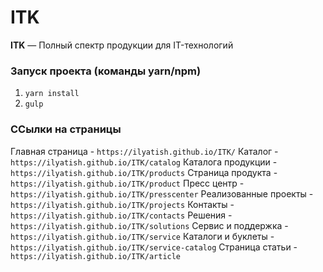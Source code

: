 # ITK

<strong>ITK</strong> — Полный спектр продукции для IT-технологий

### Запуск проекта (команды yarn/npm)

1. `yarn install`
2. `gulp`

### ССылки на страницы

Главная страница - `https://ilyatish.github.io/ITK/`
Каталог - `https://ilyatish.github.io/ITK/catalog`
Каталога продукции - `https://ilyatish.github.io/ITK/products`
Страница продукта - `https://ilyatish.github.io/ITK/product`
Пресс центр - `https://ilyatish.github.io/ITK/presscenter`
Реализованные проекты - `https://ilyatish.github.io/ITK/projects`
Контакты - `https://ilyatish.github.io/ITK/contacts`
Решения - `https://ilyatish.github.io/ITK/solutions`
Сервис и поддержка - `https://ilyatish.github.io/ITK/service`
Каталоги и буклеты - `https://ilyatish.github.io/ITK/service-catalog`
Страница статьи - `https://ilyatish.github.io/ITK/article`